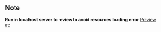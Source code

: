 ## Note

**Run in localhost server to review to avoid resources loading error**
[Preview at:](https://txplan.netlify.app/)
